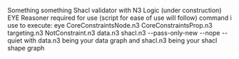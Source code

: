 Something something Shacl validator with N3 Logic (under construction)
EYE Reasoner required for use (script for ease of use will follow)
command i use to execute: 
eye CoreConstraintsNode.n3 CoreConstraintsProp.n3 targeting.n3 NotConstraint.n3 data.n3 shacl.n3 --pass-only-new --nope --quiet
with data.n3 being your data graph and shacl.n3 being your shacl shape graph